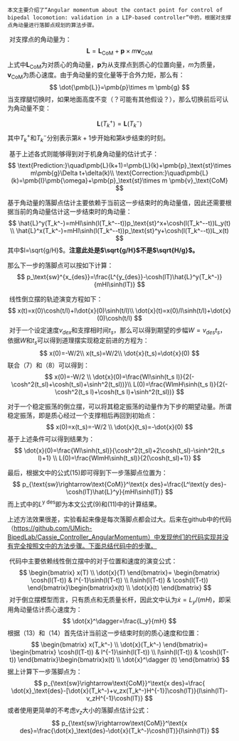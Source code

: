     本文主要介绍了“Angular momentum about the contact point for control of bipedal locomotion: validation in a LIP-based controller”中的，根据对支撑点角动量进行落脚点规划的算法步骤。



​        对支撑点的角动量为：
$$
\pmb{L}=\pmb{L}_\text{CoM}+\pmb{p}\times m \pmb{v}_\text{CoM}
$$
上式中$\pmb{L}_\text{CoM}$为对质心的角动量，$\pmb{p}$为从支撑点到质心的位置向量，$m$为质量，$\pmb{v}_\text{CoM}$为质心速度。由于角动量的变化量等于合外力矩，那么有：
$$
\dot{\pmb{L}}=\pmb{p}\times m \pmb{g}
$$
​        当支撑腿切换时，如果地面高度不变（？可能有其他假设？），那么切换前后可认为角动量不变：

$$
\pmb{L}(T_k^+)=\pmb{L}(T_k^-)
$$
其中$T_k^+$和$T_k^-$分别表示第$k+1$步开始和第$k$步结束的时刻。



​       基于上述各式则能够得到对于机身角动量的估计式子：
$$
\text{Prediction:}\quad\pmb{L}(k+1)=\pmb{L}(k)+\pmb{p}_\text{st}\times m\pmb{g}\Delta t+\delta(k)\\
\text{Correction:}\quad\pmb{L}(k)=\pmb{I}\pmb{\omega}+\pmb{p}_\text{st}\times m \pmb{v}_\text{CoM}
$$


​       基于角动量的落脚点估计主要依赖于当前这一步结束时的角动量值，因此还需要根据当前的角动量估计这一步结束时的角动量：
$$
\hat{L}^y(T_k^-)=mHl\sinh(l(T_k^--t))p_\text{st}^x+\cosh(l(T_k^--t))L_y(t) \\
\hat{L}^x(T_k^-)=mHl\sinh(l(T_k^--t))p_\text{st}^y+\cosh(l(T_k^--t))L_x(t)
$$
其中$l=\sqrt{g/H}$。**注意此处是$\sqrt{g/H}$不是$\sqrt{H/g}$。**

那么下一步的落脚点可以按如下计算：
$$
p_\text{sw}^{x_{des}}=\frac{L^{y_{des}}-\cosh(lT)\hat{L}^y(T_k^-)}{mHl\sinh(lT)}
$$


​        线性倒立摆的轨迹演变方程如下：
$$
x(t)=x(0)\cosh(t/l)+l\dot{x}(0)\sinh(t/l)\\
\dot{x}(t)=x(0)/l\sinh(t/l)+\dot{x}(0)\cosh(t/l)
$$
​       对于一个设定速度$v_{dex}$和支撑相时间$t_s$，那么可以得到期望的步幅$W=v_{des}t_s$，依据$W$和$t_s$可以得到道理摆实现稳定前进的方程为：
$$
x(0)=-W/2\\
x(t_s)=W/2\\
\dot{x}(t_s)=\dot{x}(0)
$$
联合（7）和（8）可以得到：
$$
x(0)=-W/2 \\
\dot{x}(0)=\frac{Wl\sinh(t_s l)}{2(-\cosh^2(t_sl)+\cosh(t_sl)+\sinh^2(t_sl))}\\
L(0)=\frac{WlmH\sinh(t_s l)}{2(-\cosh^2(t_s l)+\cosh(t_s l)+\sinh^2(t_sl))}
$$

​        对于一个稳定振荡的倒立摆，可以将其稳定振荡的动量作为下步的期望动量。所谓稳定振荡，即是质心经过一个支撑相后再回到初始点：
$$
x(0)=x(t_s)=-W/2 \\
\dot{x}(t_s)=-\dot{x}(0)
$$
基于上述条件可以得到结果为：
$$
\dot{x}(0)=\frac{Wl\sinh(t_sl)}{\cosh^2(t_sl)+2\cosh(t_sl)-\sinh^2(t_s l)+1} \\
L(0)=\frac{WlmH\sinh(t_sl)}{2(\cosh(t_sl)+1)}
$$

最后，根据文中的公式(15)即可得到下一步落脚点位置为：
$$
p_{\text{sw}\rightarrow\text{CoM}}^\text{x des}=\frac{L^\text{y des}-\cosh(lT)\hat{L}^y}{mHl\sinh(lT)}
$$
而上式中的$L^\text{y des}$即为本文公式(9)和(11)中的计算结果。





​    上述方法效果很差，实验看起来像是每次落脚点都会过大。后来在github中的代码（https://github.com/UMich-BipedLab/Cassie_Controller_AngularMomentum）中发现他们的代码实现并没有完全按照文中的方法步骤。下面总结代码中的步骤。

​    代码中主要依赖线性倒立摆中的对于位置和速度的演变公式：
$$
\begin{bmatrix} x(T) \\ \dot{x}(T)  \end{bmatrix}=
\begin{bmatrix} \cosh(l(T-t)) &  l^{-1}\sinh(l(T-t))  \\
l\sinh(l(T-t)) & \cosh(l(T-t))
\end{bmatrix}\begin{bmatrix}x(t) \\ \dot{x}(t) \end{bmatrix}
$$
​    对于倒立摆模型而言，只有质点和无质量长杆，因此文中认为$\dot{x}=L_y/(mH)$，即采用角动量估计质心速度为：
$$
\dot{x}^\dagger=\frac{L_y}{mH}
$$
​	根据（13）和（14）首先估计当前这一步结束时刻的质心速度和位置：
$$
\begin{bmatrix} x(T_k^-) \\ \dot{x}(T_k^-)  \end{bmatrix}=
\begin{bmatrix} \cosh(l(T-t)) &  l^{-1}\sinh(l(T-t))  \\
l\sinh(l(T-t)) & \cosh(l(T-t))
\end{bmatrix}\begin{bmatrix}x(t) \\ \dot{x}^\dagger (t) \end{bmatrix}
$$
据上计算下一步落脚点为：
$$
p_{\text{sw}\rightarrow\text{CoM}}^\text{x des}=\frac{ \dot{x}_\text{des}-[\dot{x}(T_k^-)+v_zx(T_k^-)H^{-1}]\cosh(lT)}{l\sinh(lT)-v_zH^{-1}\cosh(lT)}
$$
或者使用更简单的不考虑$v_z$大小的落脚点估计公式：
$$
p_{\text{sw}\rightarrow\text{CoM}}^\text{x des}=\frac{\dot{x}_\text{des}-\dot{x}(T_k^-)\cosh(lT)}{l\sinh(lT)}
$$



















